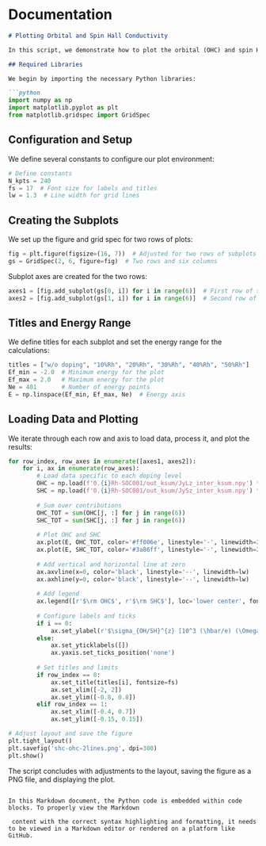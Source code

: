 # Documentation

```markdown
# Plotting Orbital and Spin Hall Conductivity

In this script, we demonstrate how to plot the orbital (OHC) and spin Hall conductivity (SHC) for different doping levels in a material. We utilize the `matplotlib` library to create a grid of subplots that represent various levels of doping from 0% to 50%.

## Required Libraries

We begin by importing the necessary Python libraries:

```python
import numpy as np
import matplotlib.pyplot as plt
from matplotlib.gridspec import GridSpec
```

## Configuration and Setup

We define several constants to configure our plot environment:

```python
# Define constants
N_kpts = 240
fs = 17  # Font size for labels and titles
lw = 1.3  # Line width for grid lines
```

## Creating the Subplots

We set up the figure and grid spec for two rows of plots:

```python
fig = plt.figure(figsize=(16, 7))  # Adjusted for two rows of subplots
gs = GridSpec(2, 6, figure=fig)  # Two rows and six columns
```

Subplot axes are created for the two rows:

```python
axes1 = [fig.add_subplot(gs[0, i]) for i in range(6)]  # First row of subplots
axes2 = [fig.add_subplot(gs[1, i]) for i in range(6)]  # Second row of subplots
```

## Titles and Energy Range

We define titles for each subplot and set the energy range for the calculations:

```python
titles = ["w/o doping", "10%Rh", "20%Rh", "30%Rh", "40%Rh", "50%Rh"]
Ef_min = -2.0  # Minimum energy for the plot
Ef_max = 2.0   # Maximum energy for the plot
Ne = 401       # Number of energy points
E = np.linspace(Ef_min, Ef_max, Ne)  # Energy axis
```

## Loading Data and Plotting

We iterate through each row and axis to load data, process it, and plot the results:

```python
for row_index, row_axes in enumerate([axes1, axes2]):
    for i, ax in enumerate(row_axes):
        # Load data specific to each doping level
        OHC = np.load(f'0.{i}Rh-SOC001/out_ksum/JyLz_inter_ksum.npy') * 2.0 * np.pi / 20.6413
        SHC = np.load(f'0.{i}Rh-SOC001/out_ksum/JySz_inter_ksum.npy') * 2.0 * np.pi / 20.6413
        
        # Sum over contributions
        OHC_TOT = sum(OHC[j, :] for j in range(6))
        SHC_TOT = sum(SHC[j, :] for j in range(6))
        
        # Plot OHC and SHC
        ax.plot(E, OHC_TOT, color='#ff006e', linestyle='-', linewidth=2.0)
        ax.plot(E, SHC_TOT, color='#3a86ff', linestyle='-', linewidth=2.0)
        
        # Add vertical and horizontal line at zero
        ax.axvline(x=0, color='black', linestyle='--', linewidth=lw)
        ax.axhline(y=0, color='black', linestyle='--', linewidth=lw)
        
        # Add legend
        ax.legend([r'$\rm OHC$', r'$\rm SHC$'], loc='lower center', fontsize=12)
        
        # Configure labels and ticks
        if i == 0:
            ax.set_ylabel(r'$\sigma_{OH/SH}^{z} [10^3 (\hbar/e) (\Omega \cdot cm)^{-1}]$', fontsize=fs)
        else:
            ax.set_yticklabels([])
            ax.yaxis.set_ticks_position('none')
        
        # Set titles and limits
        if row_index == 0:
            ax.set_title(titles[i], fontsize=fs)
            ax.set_xlim([-2, 2])
            ax.set_ylim([-0.8, 0.8])
        elif row_index == 1:
            ax.set_xlim([-0.4, 0.7])
            ax.set_ylim([-0.15, 0.15])

# Adjust layout and save the figure
plt.tight_layout()
plt.savefig('shc-ohc-2lines.png', dpi=300)
plt.show()
```

The script concludes with adjustments to the layout, saving the figure as a PNG file, and displaying the plot.
```

In this Markdown document, the Python code is embedded within code blocks. To properly view the Markdown

 content with the correct syntax highlighting and formatting, it needs to be viewed in a Markdown editor or rendered on a platform like GitHub.
